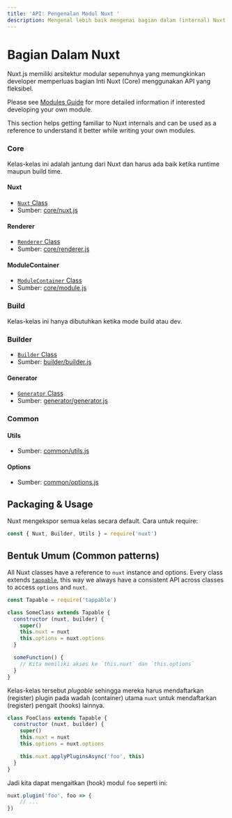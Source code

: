 ```yaml
---
title: 'API: Pengenalan Modul Nuxt '
description: Mengenal lebih baik mengenai bagian dalam (internal) Nuxt
---
```


# Bagian Dalam Nuxt

Nuxt.js memiliki arsitektur modular sepenuhnya yang memungkinkan developer memperluas bagian Inti Nuxt (Core) menggunakan API yang fleksibel.

Please see [Modules Guide](/guide/modules) for more detailed information if interested developing your own module.

This section helps getting familiar to Nuxt internals and can be used as a reference to understand it better while writing your own modules.

### Core

Kelas-kelas ini adalah jantung dari Nuxt dan harus ada baik ketika runtime maupun build time.

#### Nuxt

- [`Nuxt` Class](/api/internals-nuxt)
- Sumber: [core/nuxt.js](https://github.com/nuxt/nuxt.js/blob/dev/lib/core/nuxt.js)

#### Renderer

- [`Renderer` Class](/api/internals-renderer)
- Sumber: [core/renderer.js](https://github.com/nuxt/nuxt.js/blob/dev/lib/core/renderer.js)

#### ModuleContainer

- [`ModuleContainer` Class](/api/internals-module-container)
- Sumber: [core/module.js](https://github.com/nuxt/nuxt.js/blob/dev/lib/core/module.js)

### Build

Kelas-kelas ini hanya dibutuhkan ketika mode build atau dev.

### Builder

- [`Builder` Class](/api/internals-builder)
- Sumber: [builder/builder.js](https://github.com/nuxt/nuxt.js/blob/dev/lib/builder/builder.js)

#### Generator

- [`Generator` Class](/api/internals-generator)
- Sumber: [generator/generator.js](https://github.com/nuxt/nuxt.js/blob/dev/lib/builder/generator.js)

### Common

#### Utils

- Sumber: [common/utils.js](https://github.com/nuxt/nuxt.js/blob/dev/lib/common/utils.js)

#### Options

- Sumber: [common/options.js](https://github.com/nuxt/nuxt.js/blob/dev/lib/common/options.js)

## Packaging & Usage

Nuxt mengekspor semua kelas secara default. Cara untuk require:

```js
const { Nuxt, Builder, Utils } = require('nuxt')
```

## Bentuk Umum (Common patterns)

All Nuxt classes have a reference to `nuxt` instance and options. Every class extends [`tappable`](https://github.com/nuxt/tappable), this way we always have a consistent API across classes to access `options` and `nuxt`.

```js
const Tapable = require('tappable')

class SomeClass extends Tapable {
  constructor (nuxt, builder) {
    super()
    this.nuxt = nuxt
    this.options = nuxt.options
  }

  someFunction() {
    // Kita memiliki akses ke `this.nuxt` dan `this.options`
  }
}
```

Kelas-kelas tersebut *plugable* sehingga mereka harus mendaftarkan (register) plugin pada wadah (container) utama `nuxt` untuk mendaftarkan (register) pengait (hooks) lainnya.

```js
class FooClass extends Tapable {
  constructor (nuxt, builder) {
    super()
    this.nuxt = nuxt
    this.options = nuxt.options

    this.nuxt.applyPluginsAsync('foo', this)
  }
}
```

Jadi kita dapat mengaitkan (hook) modul `foo` seperti ini:

```js
nuxt.plugin('foo', foo => {
    // ...
})
```
